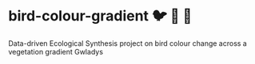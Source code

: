 # bird-colour-gradient :bird: :rainbow: :deciduous_tree:
Data-driven Ecological Synthesis project on bird colour change across a vegetation gradient
Gwladys

